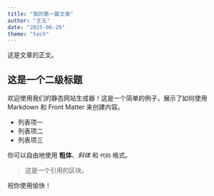 ```yaml
---
title: "我的第一篇文章"
author: "王五"
date: "2025-06-29"
theme: "tech"
---
```


这是文章的正文。

## 这是一个二级标题

欢迎使用我们的静态网站生成器！这是一个简单的例子，展示了如何使用 Markdown 和 Front Matter 来创建内容。

- 列表项一
- 列表项二
- 列表项三

你可以自由地使用 **粗体**、*斜体* 和 `代码` 格式。

> 这是一个引用的区块。

祝你使用愉快！